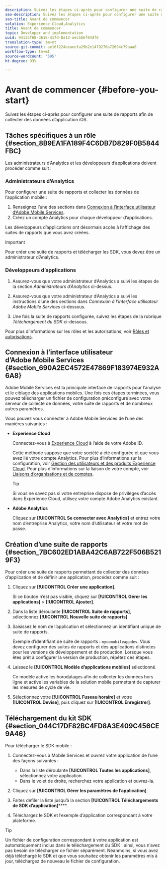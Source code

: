 ```yaml
---
description: Suivez les étapes ci-après pour configurer une suite de rapports afin de collecter des données d’application iOS.
seo-description: Suivez les étapes ci-après pour configurer une suite de rapports afin de collecter des données d’application iOS.
seo-title: Avant de commencer
solution: Experience Cloud,Analytics
title: Avant de commencer
topic: Developer and implementation
uuid: 04133f68-3618-41fd-8a13-aec5b6f04df6
translation-type: tm+mt
source-git-commit: ae16f224eeaeefa29b2e1479270a72694c79aaa0
workflow-type: tm+mt
source-wordcount: '595'
ht-degree: 93%

---
```



# Avant de commencer {#before-you-start}

Suivez les étapes ci-après pour configurer une suite de rapports afin de collecter des données d’application iOS.

## Tâches spécifiques à un rôle {#section_8B9EA1FA189F4C6DB7D829F0B5844FBC}

Les administrateurs d’Analytics et les développeurs d’applications doivent procéder comme suit :

### Administrateurs d’Analytics

Pour configurer une suite de rapports et collecter les données de l’application mobile :

1. Renseignez l’une des sections dans [Connexion à l’interface utilisateur d’Adobe Mobile Services](/help/ios/getting-started/getting-started.md).
1. Créez un compte Analytics pour chaque développeur d’applications.

Les développeurs d’applications ont désormais accès à l’affichage des suites de rapports que vous avez créées.

>[!IMPORTANT]
>
>Pour créer une suite de rapports et télécharger les SDK, vous devez être un administrateur d’Analytics.

### Développeurs d’applications

1. Assurez-vous que votre administrateur d’Analytics a suivi les étapes de la section *Administrateurs d’Analytics* ci-dessus.

1. Assurez-vous que votre administrateur d’Analytics a suivi les instructions d’une des sections dans *Connexion à l’interface utilisateur Adobe Mobile Services* ci-dessous.
1. Une fois la suite de rapports configurée, suivez les étapes de la rubrique *Téléchargement du SDK* ci-dessous.

Pour plus d’informations sur les rôles et les autorisations, voir [Rôles et autorisations](/help/using/gs/c-mob-roles-and-permissions.md).

## Connexion à l’interface utilisateur d’Adobe Mobile Services  {#section_690A2EC4572E47869F183974E932A6A8}

Adobe Mobile Services est la principale interface de rapports pour l’analyse et le ciblage des applications mobiles. Une fois ces étapes terminées, vous pouvez télécharger un fichier de configuration préconfiguré avec votre serveur de collecte de données, votre suite de rapports et de nombreux autres paramètres.

Vous pouvez vous connecter à Adobe Mobile Services de l’une des manières suivantes :

* **Experience Cloud**

   Connectez-vous à [Experience Cloud](https://marketing.adobe.com) à l’aide de votre Adobe ID.

   Cette méthode suppose que votre société a été configurée et que vous avez lié votre compte Analytics. Pour plus d’informations sur la configuration, voir [Gestion des utilisateurs et des produits Experience Cloud](https://docs.adobe.com/content/help/fr-FR/core-services/interface/manage-users-and-products/admin-getting-started.html). Pour plus d’informations sur la liaison de votre compte, voir [Liaisons d’organisations et de comptes](https://docs.adobe.com/content/help/fr-FR/core-services/interface/manage-users-and-products/organizations.html).

   >[!TIP]
   >
   >Si vous ne savez pas si votre entreprise dispose de privilèges d’accès dans Experience Cloud, utilisez votre compte Adobe Analytics existant.

* **Adobe Analytics**

   Cliquez sur **[!UICONTROL Se connecter avec Analytics]** et entrez votre nom d’entreprise Analytics, votre nom d’utilisateur et votre mot de passe.

## Création d’une suite de rapports {#section_7BC602ED1ABA42C6AB722F506B5219F3}

Pour créer une suite de rapports permettant de collecter des données d’application et de définir une application, procédez comme suit :

1. Cliquez sur **[!UICONTROL Créer une application]**.

   Si ce bouton n’est pas visible, cliquez sur **[!UICONTROL Gérer les applications]** > **[!UICONTROL Ajouter]**.

1. Dans la liste déroulante **[!UICONTROL Suite de rapports]**, sélectionnez **[!UICONTROL Nouvelle suite de rapports]**.

1. Saisissez le nom de l’application et sélectionnez un identifiant unique de suite de rapports.

   Exemple d’identifiant de suite de rapports : `mycomobileappdev`. Vous devez configurer des suites de rapports et des applications distinctes pour les versions de développement et de production. Lorsque vous êtes prêt à configurer la version de production, répétez ces étapes.
1. Laissez le **[!UICONTROL Modèle d’applications mobiles]** sélectionné.

   Ce modèle active les horodatages afin de collecter les données hors ligne et active les variables de la solution mobile permettant de capturer les mesures de cycle de vie.

1. Sélectionnez votre **[!UICONTROL Fuseau horaire]** et votre **[!UICONTROL Devise]**, puis cliquez sur **[!UICONTROL Enregistrer]**.

## Téléchargement du kit SDK {#section_044C17DF82BC4FD8A3E409C456CE9A46}

Pour télécharger le SDK mobile :

1. Connectez-vous à Mobile Services et ouvrez votre application de l’une des façons suivantes :

   * Dans la liste déroulante **[!UICONTROL Toutes les applications]**, sélectionnez votre application.
   * Dans le volet de droite, recherchez votre application et ouvrez-la.

1. Cliquez sur **[!UICONTROL Gérer les paramètres de l’application]**.
1. Faites défiler la liste jusqu’à la section **[!UICONTROL Téléchargements de SDK d’application]******.

1. Téléchargez le SDK et l’exemple d’application correspondant à votre plateforme.

>[!TIP]
>
>Un fichier de configuration correspondant à votre application est automatiquement inclus dans le téléchargement du SDK : ainsi, vous n’avez pas besoin de télécharger ce fichier séparément. Néanmoins, si vous avez déjà téléchargé le SDK et que vous souhaitez obtenir les paramètres mis à jour, téléchargez de nouveau le fichier de configuration.

